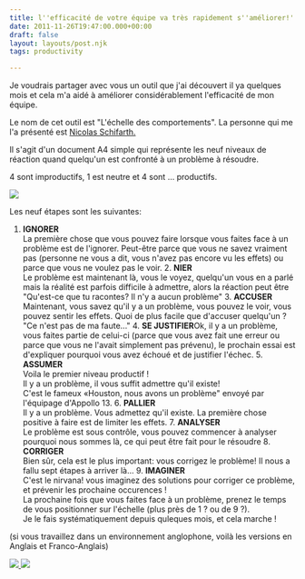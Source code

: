 ```yaml
---
title: l''efficacité de votre équipe va très rapidement s''améliorer!'
date: 2011-11-26T19:47:00.000+00:00
draft: false
layout: layouts/post.njk
tags: productivity

---
```

Je voudrais partager avec vous un outil que j'ai découvert il ya quelques mois et cela m'a aidé à améliorer considérablement  l'efficacité de mon équipe.  
  
Le nom de cet outil est "L'échelle des comportements". La personne qui me l'a présenté est [Nicolas Schifarth.](http://www.jbs-coaching.com/nicolaschilfarth.html)  
  
Il s'agit d'un document A4 simple qui représente les neuf niveaux de réaction quand quelqu'un est confronté à un problème à résoudre.  
  
4 sont improductifs, 1 est neutre et 4 sont ... productifs.  
  


[![](http://4.bp.blogspot.com/-AZsLk9tYqUY/TtFBIlvsymI/AAAAAAABztQ/oMA-7wezAWk/s320/behaviour+scale-fr.jpg)
](http://4.bp.blogspot.com/-AZsLk9tYqUY/TtFBIlvsymI/AAAAAAABztQ/oMA-7wezAWk/s1600/behaviour+scale-fr.jpg)

  
  
  
Les neuf étapes sont les suivantes:  
  
  1. **IGNORER**  
La première chose que vous pouvez faire lorsque vous faites face à un problème est de l'ignorer. Peut-être parce que vous ne savez vraiment pas (personne ne vous a dit, vous n'avez pas encore vu les effets) ou parce que vous ne voulez pas le voir.  2. **NIER**  
Le problème est maintenant là, vous le voyez, quelqu'un vous en a parlé mais la réalité est parfois difficile à admettre, alors la réaction peut être "Qu'est-ce que tu racontes? Il n'y a aucun problème"  3. **ACCUSER**  
Maintenant, vous savez qu'il y a un problème, vous pouvez le voir, vous pouvez sentir les effets. Quoi de plus facile que d'accuser quelqu'un ? "Ce n'est pas de ma faute..."  4. **SE JUSTIFIER**Ok, il y a un problème, vous faites partie de celui-ci (parce que vous avez fait une erreur ou parce que vous ne l'avait simplement pas prévenu), le prochain essai est d'expliquer pourquoi vous avez échoué et de justifier l'échec.  5. **ASSUMER**  
Voila  le premier niveau productif !  
Il y a un problème, il vous suffit admettre qu'il existe!  
C'est le fameux «Houston, nous avons un problème" envoyé par l'équipage d'Appollo 13.   6. **PALLIER**  
Il y a un problème. Vous admettez qu'il existe. La première chose positive à faire est de limiter les effets.  7. **ANALYSER**  
Le problème est sous contrôle, vous pouvez commencer à analyser pourquoi nous sommes là, ce qui peut être fait pour le résoudre  8. **CORRIGER**  
Bien sûr, cela est le plus important: vous corrigez le problème! Il nous a fallu sept étapes à arriver là...  9. **IMAGINER**  
C'est le nirvana! vous imaginez des solutions pour  corriger ce problème, et prévenir les prochaine occurences !  
La prochaine fois que vous faites face à un problème, prenez le temps de vous positionner sur l'échelle (plus près de 1 ? ou de 9 ?).  
Je le fais systématiquement depuis quleques mois, et cela marche !  
  
(si vous travaillez dans un environnement anglophone, voilà les versions en Anglais et Franco-Anglais)  


[![](http://2.bp.blogspot.com/-DLRBOEhAaFw/TtFBIiGhuLI/AAAAAAABztI/bt-QfzxaD3E/s200/behaviour+scale-en.jpg)
](http://2.bp.blogspot.com/-DLRBOEhAaFw/TtFBIiGhuLI/AAAAAAABztI/bt-QfzxaD3E/s1600/behaviour+scale-en.jpg)[![](http://4.bp.blogspot.com/-9TUb-QhIt6M/TtFBJf_Af-I/AAAAAAABztU/V0507-nPWTs/s200/behaviour+scale-enfr.jpg)
](http://4.bp.blogspot.com/-9TUb-QhIt6M/TtFBJf_Af-I/AAAAAAABztU/V0507-nPWTs/s1600/behaviour+scale-enfr.jpg)